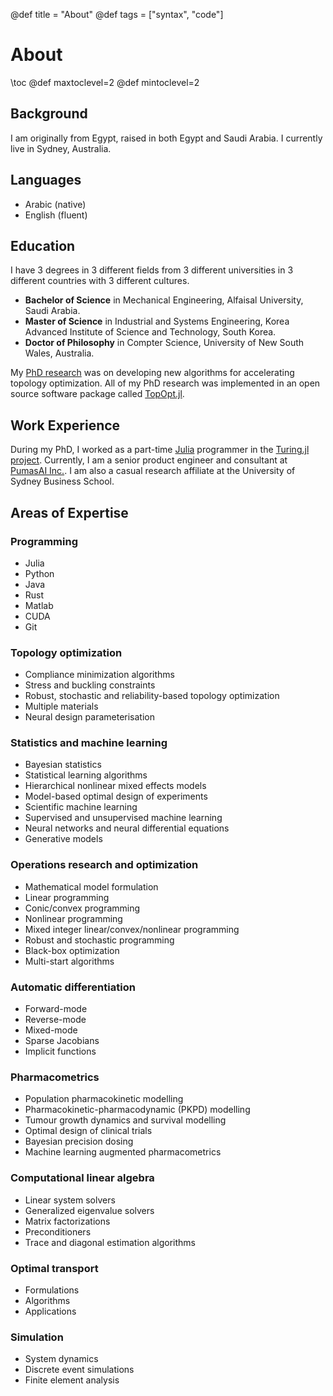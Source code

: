 @def title = "About"
@def tags = ["syntax", "code"]

# About

\toc
@def maxtoclevel=2
@def mintoclevel=2

## Background

I am originally from Egypt, raised in both Egypt and Saudi Arabia. I currently live in Sydney, Australia.

## Languages

- Arabic (native)
- English (fluent)

## Education

I have 3 degrees in 3 different fields from 3 different universities in 3 different countries with 3 different cultures.

- **Bachelor of Science** in Mechanical Engineering, Alfaisal University, Saudi Arabia.
- **Master of Science** in Industrial and Systems Engineering, Korea Advanced Institute of Science and Technology, South Korea.
- **Doctor of Philosophy** in Compter Science, University of New South Wales, Australia.

My [PhD research](https://unsworks.unsw.edu.au/entities/publication/d34622da-75cb-419f-b433-d9a452a2146a/full) was on developing new algorithms for accelerating topology optimization. All of my PhD research was implemented in an open source software package called [TopOpt.jl](https://github.com/JuliaTopOpt/TopOpt.jl).

## Work Experience

During my PhD, I worked as a part-time [Julia](https://julialang.org) programmer in the [Turing.jl project](https://github.com/TuringLang/Turing.jl). Currently, I am a senior product engineer and consultant at [PumasAI Inc.](https://pumas.ai). I am also a casual research affiliate at the University of Sydney Business School.

## Areas of Expertise

### Programming

- Julia
- Python
- Java
- Rust
- Matlab
- CUDA
- Git

### Topology optimization

- Compliance minimization algorithms
- Stress and buckling constraints
- Robust, stochastic and reliability-based topology optimization
- Multiple materials
- Neural design parameterisation

### Statistics and machine learning

- Bayesian statistics
- Statistical learning algorithms
- Hierarchical nonlinear mixed effects models
- Model-based optimal design of experiments
- Scientific machine learning
- Supervised and unsupervised machine learning
- Neural networks and neural differential equations
- Generative models

### Operations research and optimization

- Mathematical model formulation
- Linear programming
- Conic/convex programming
- Nonlinear programming
- Mixed integer linear/convex/nonlinear programming
- Robust and stochastic programming
- Black-box optimization
- Multi-start algorithms

### Automatic differentiation

- Forward-mode
- Reverse-mode
- Mixed-mode
- Sparse Jacobians
- Implicit functions

### Pharmacometrics

- Population pharmacokinetic modelling
- Pharmacokinetic-pharmacodynamic (PKPD) modelling
- Tumour growth dynamics and survival modelling
- Optimal design of clinical trials
- Bayesian precision dosing
- Machine learning augmented pharmacometrics

### Computational linear algebra

- Linear system solvers
- Generalized eigenvalue solvers
- Matrix factorizations
- Preconditioners
- Trace and diagonal estimation algorithms

### Optimal transport

- Formulations
- Algorithms
- Applications

### Simulation

- System dynamics
- Discrete event simulations
- Finite element analysis
